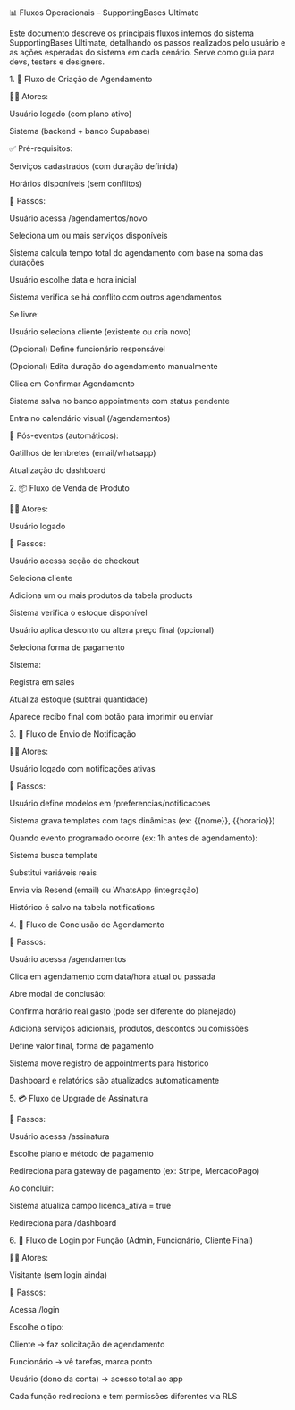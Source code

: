 📊 Fluxos Operacionais – SupportingBases Ultimate



Este documento descreve os principais fluxos internos do sistema SupportingBases Ultimate, detalhando os passos realizados pelo usuário e as ações esperadas do sistema em cada cenário. Serve como guia para devs, testers e designers.



1\. 📅 Fluxo de Criação de Agendamento



🧍‍♀️ Atores:



Usuário logado (com plano ativo)



Sistema (backend + banco Supabase)



✅ Pré-requisitos:



Serviços cadastrados (com duração definida)



Horários disponíveis (sem conflitos)



🔁 Passos:



Usuário acessa /agendamentos/novo



Seleciona um ou mais serviços disponíveis



Sistema calcula tempo total do agendamento com base na soma das durações



Usuário escolhe data e hora inicial



Sistema verifica se há conflito com outros agendamentos



Se livre:



Usuário seleciona cliente (existente ou cria novo)



(Opcional) Define funcionário responsável



(Opcional) Edita duração do agendamento manualmente



Clica em Confirmar Agendamento



Sistema salva no banco appointments com status pendente



Entra no calendário visual (/agendamentos)



🔔 Pós-eventos (automáticos):



Gatilhos de lembretes (email/whatsapp)



Atualização do dashboard



2\. 📦 Fluxo de Venda de Produto



🧍‍♀️ Atores:



Usuário logado



🔁 Passos:



Usuário acessa seção de checkout



Seleciona cliente



Adiciona um ou mais produtos da tabela products



Sistema verifica o estoque disponível



Usuário aplica desconto ou altera preço final (opcional)



Seleciona forma de pagamento



Sistema:



Registra em sales



Atualiza estoque (subtrai quantidade)



Aparece recibo final com botão para imprimir ou enviar



3\. 📨 Fluxo de Envio de Notificação



🧍‍♀️ Atores:



Usuário logado com notificações ativas



🔁 Passos:



Usuário define modelos em /preferencias/notificacoes



Sistema grava templates com tags dinâmicas (ex: {{nome}}, {{horario}})



Quando evento programado ocorre (ex: 1h antes de agendamento):



Sistema busca template



Substitui variáveis reais



Envia via Resend (email) ou WhatsApp (integração)



Histórico é salvo na tabela notifications



4\. 🧾 Fluxo de Conclusão de Agendamento



🔁 Passos:



Usuário acessa /agendamentos



Clica em agendamento com data/hora atual ou passada



Abre modal de conclusão:



Confirma horário real gasto (pode ser diferente do planejado)



Adiciona serviços adicionais, produtos, descontos ou comissões



Define valor final, forma de pagamento



Sistema move registro de appointments para historico



Dashboard e relatórios são atualizados automaticamente



5\. 💳 Fluxo de Upgrade de Assinatura



🔁 Passos:



Usuário acessa /assinatura



Escolhe plano e método de pagamento



Redireciona para gateway de pagamento (ex: Stripe, MercadoPago)



Ao concluir:



Sistema atualiza campo licenca\_ativa = true



Redireciona para /dashboard



6\. 👥 Fluxo de Login por Função (Admin, Funcionário, Cliente Final)



🧍‍♀️ Atores:



Visitante (sem login ainda)



🔁 Passos:



Acessa /login



Escolhe o tipo:



Cliente → faz solicitação de agendamento



Funcionário → vê tarefas, marca ponto



Usuário (dono da conta) → acesso total ao app



Cada função redireciona e tem permissões diferentes via RLS

